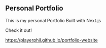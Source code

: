 ## Personal Portfolio

This is my personal Portfolio Built with Next.js

Check it out! 

https://playerphil.github.io/portfolio-website
